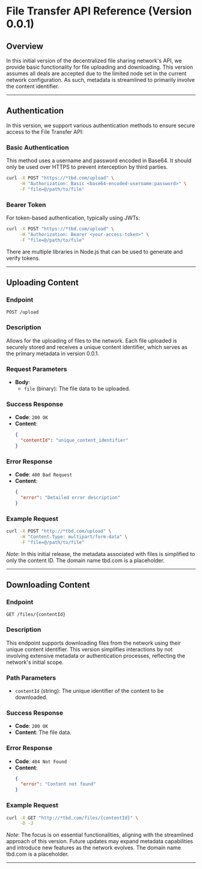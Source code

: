 # File Transfer API Reference (Version 0.0.1)

## Overview

In this initial version of the decentralized file sharing network's API, we provide basic functionality for file uploading and downloading. This version assumes all deals are accepted due to the limited node set in the current network configuration. As such, metadata is streamlined to primarily involve the content identifier.

---

## Authentication

In this version, we support various authentication methods to ensure secure access to the File Transfer API:

### Basic Authentication

This method uses a username and password encoded in Base64. It should only be used over HTTPS to prevent interception by third parties.

```bash
curl -X POST "https://*tbd.com/upload" \
     -H "Authorization: Basic <base64-encoded-username:password>" \
     -F "file=@/path/to/file"
```

### Bearer Token

For token-based authentication, typically using JWTs:

```bash
curl -X POST "https://*tbd.com/upload" \
     -H "Authorization: Bearer <your-access-token>" \
     -F "file=@/path/to/file"
```

There are multiple libraries in Node.js that can be used to generate and verify tokens.

---

## Uploading Content

### Endpoint

`POST /upload`

### Description

Allows for the uploading of files to the network. Each file uploaded is securely stored and receives a unique content identifier, which serves as the primary metadata in version 0.0.1.

### Request Parameters

- **Body**:
  - `file` (binary): The file data to be uploaded.

### Success Response

- **Code**: `200 OK`
- **Content**:
  ```json
  {
    "contentId": "unique_content_identifier"
  }
  ```

### Error Response

- **Code**: `400 Bad Request`
- **Content**:
  ```json
  {
    "error": "Detailed error description"
  }
  ```

### Example Request

```bash
curl -X POST "http://*tbd.com/upload" \
     -H "Content-Type: multipart/form-data" \
     -F "file=@/path/to/file"
```

*Note*: In this initial release, the metadata associated with files is simplified to only the content ID. The domain name tbd.com is a placeholder.

---

## Downloading Content

### Endpoint

`GET /files/{contentId}`

### Description

This endpoint supports downloading files from the network using their unique content identifier. This version simplifies interactions by not involving extensive metadata or authentication processes, reflecting the network's initial scope.

### Path Parameters

- `contentId` (string): The unique identifier of the content to be downloaded.

### Success Response

- **Code**: `200 OK`
- **Content**: The file data.

### Error Response

- **Code**: `404 Not Found`
- **Content**:
  ```json
  {
    "error": "Content not found"
  }
  ```

### Example Request

```bash
curl -X GET "http://*tbd.com/files/{contentId}" \
     -O -J
```

*Note*: The focus is on essential functionalities, aligning with the streamlined approach of this version. Future updates may expand metadata capabilities and introduce new features as the network evolves. The domain name tbd.com is a placeholder.

---